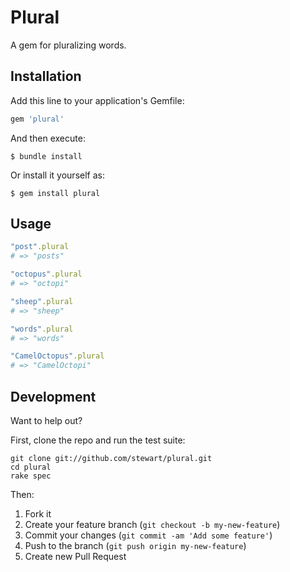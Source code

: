 # Plural

A gem for pluralizing words.

## Installation

Add this line to your application's Gemfile:

```ruby
gem 'plural'
```

And then execute:

```shell
$ bundle install
```

Or install it yourself as:

```shell
$ gem install plural
```

## Usage

```ruby
"post".plural
# => "posts"

"octopus".plural
# => "octopi"

"sheep".plural
# => "sheep"

"words".plural
# => "words"

"CamelOctopus".plural
# => "CamelOctopi"
```

## Development

Want to help out?

First, clone the repo and run the test suite:

```shell
git clone git://github.com/stewart/plural.git
cd plural
rake spec
```

Then:

1. Fork it
2. Create your feature branch (`git checkout -b my-new-feature`)
3. Commit your changes (`git commit -am 'Add some feature'`)
4. Push to the branch (`git push origin my-new-feature`)
5. Create new Pull Request
